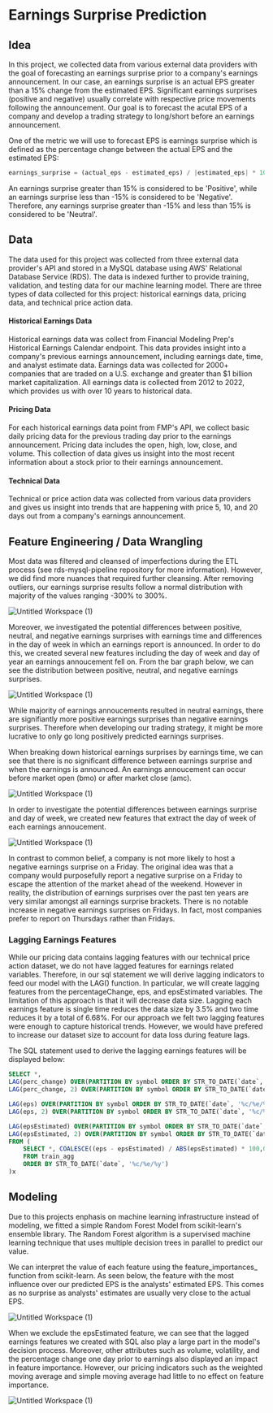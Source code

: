 # Earnings Surprise Prediction

## Idea

In this project, we collected data from various external data providers with the goal of forecasting an earnings surprise prior to a company's earnings announcement. In our case, an earnings surprise is an actual EPS greater than a 15% change from the estimated EPS. Significant earnings surprises (positive and negative) usually correlate with respective price movements following the announcement. Our goal is to forecast the acutal EPS of a company and develop a trading strategy to long/short before an earnings announcement. 

One of the metric we will use to forecast EPS is earnings surprise which is defined as the percentage change between the actual EPS and the estimated EPS: 
```python
earnings_surprise = (actual_eps - estimated_eps) / |estimated_eps| * 100
```

An earnings surprise greater than 15% is considered to be 'Positive', while an earnings surprise less than -15% is considered to be 'Negative'. Therefore, any earnings surprise greater than -15% and less than 15% is considered to be 'Neutral'.

## Data

The data used for this project was collected from three external data provider's API and stored in a MySQL database using AWS' Relational Database Service (RDS). The data is indexed further to provide training, validation, and testing data for our machine learning model. There are three types of data collected for this project: historical earnings data, pricing data, and technical price action data. 

#### Historical Earnings Data
Historical earnings data was collect from Financial Modeling Prep's Historical Earnings Calendar endpoint. This data provides insight into a company's previous earnings announcement, including earnings date, time, and analyst estimate data. Earnings data was collected for 2000+ companies that are traded on a U.S. exchange and greater than $1 billion market capitalization. All earnings data is collected from 2012 to 2022, which provides us with over 10 years to historical data. 

#### Pricing Data
For each historical earnings data point from FMP's API, we collect basic daily pricing data for the previous trading day prior to the earnings announcement. Pricing data includes the open, high, low, close, and volume. This collection of data gives us insight into the most recent information about a stock prior to their earnings announcement.

#### Technical Data
Technical or price action data was collected from various data providers and gives us insight into trends that are happening with price 5, 10, and 20 days out from a company's earnings announcement.

## Feature Engineering / Data Wrangling

Most data was filtered and cleansed of imperfections during the ETL process (see rds-mysql-pipeline repository for more information). However, we did find more nuances that required further cleansing. After removing outliers, our earnings surprise results follow a normal distribution with majority of the values ranging -300% to 300%.

![Untitled Workspace (1)](https://github.com/brodyu/predicting-earnings-surprises/blob/main/visuals/histogram_eps_diff.png)

Moreover, we investigated the potential differences between positive, neutral, and negative earnings surprises with earnings time and differences in the day of week in which an earnings report is announced. In order to do this, we created several new features including the day of week and day of year an earnings annoucement fell on. From the bar graph below, we can see the distribution between positive, neutral, and negative earnings surprises.

![Untitled Workspace (1)](https://github.com/brodyu/predicting-earnings-surprises/blob/main/visuals/earn_bar.png)

While majority of earnings annoucements resulted in neutral earnings, there are signifiantly more positive earnings surprises than negative earnings surprises. Therefore when developing our trading strategy, it might be more lucrative to only go long positively predicted earnings surprises. 

When breaking down historical earnings surprises by earnings time, we can see that there is no significant difference between earnings surprise and when the earnings is announced. An earnings annoucement can occur before market open (bmo) or after market close (amc).

![Untitled Workspace (1)](https://github.com/brodyu/predicting-earnings-surprises/blob/main/visuals/earn_bar_time.png)

In order to investigate the potential differences between earnings surprise and day of week, we created new features that extract the day of week of each earnings annoucement. 

![Untitled Workspace (1)](https://github.com/brodyu/predicting-earnings-surprises/blob/main/visuals/earn_bar_dow.png)

In contrast to common belief, a company is not more likely to host a negative earnings surprise on a Friday. The original idea was that a company would purposefully report a negative surprise on a Friday to escape the attention of the market ahead of the weekend. However in reality, the distribution of earnings surprises over the past ten years are very similar amongst all earnings surprise brackets. There is no notable increase in negative earnings surprises on Fridays. In fact, most companies prefer to report on Thursdays rather than Fridays. 

### Lagging Earnings Features
While our pricing data contains lagging features with our technical price action dataset, we do not have lagged features for earnings related variables. Therefore, in our sql statement we will derive lagging indicators to feed our model with the LAG() function. In particular, we will create lagging features from the percentageChange, eps, and epsEstimated variables. The limitation of this approach is that it will decrease data size. Lagging each earnings feature is single time reduces the data size by 3.5% and two time reduces it by a total of 6.68%. For our approach we felt two lagging features were enough to capture historical trends. However, we would have prefered to increase our dataset size to account for data loss during feature lags. 

The SQL statement used to derive the lagging earnings features will be displayed below: 
```sql
SELECT *, 
LAG(perc_change) OVER(PARTITION BY symbol ORDER BY STR_TO_DATE(`date`, '%c/%e/%y')) AS lastSurp, 
LAG(perc_change, 2) OVER(PARTITION BY symbol ORDER BY STR_TO_DATE(`date`, '%c/%e/%y')) AS last2Surp,

LAG(eps) OVER(PARTITION BY symbol ORDER BY STR_TO_DATE(`date`, '%c/%e/%y')) AS lastEps,
LAG(eps, 2) OVER(PARTITION BY symbol ORDER BY STR_TO_DATE(`date`, '%c/%e/%y')) AS last2Eps,

LAG(epsEstimated) OVER(PARTITION BY symbol ORDER BY STR_TO_DATE(`date`, '%c/%e/%y')) AS lastEst,
LAG(epsEstimated, 2) OVER(PARTITION BY symbol ORDER BY STR_TO_DATE(`date`, '%c/%e/%y')) AS last2Est
FROM (
    SELECT *, COALESCE((eps - epsEstimated) / ABS(epsEstimated) * 100,0) AS perc_change
    FROM train_agg
    ORDER BY STR_TO_DATE(`date`, '%c/%e/%y')
)x
```
## Modeling
Due to this projects enphasis on machine learning infrastructure instead of modeling, we fitted a simple Random Forest Model from scikit-learn's ensemble library. The Random Forest algorithm is a supervised machine learning technique that uses multiple decision trees in parallel to predict our value. 

We can interpret the value of each feature using the feature_importances_ function from scikit-learn. As seen below, the feature with the most influence over our predicted EPS is the analysts' estimated EPS. This comes as no surprise as analysts' estimates are usually very close to the actual EPS.

![Untitled Workspace (1)](https://github.com/brodyu/predicting-earnings-surprises/blob/main/visuals/feature_import.png)

When we exclude the epsEstimated feature, we can see that the lagged earnings features we created with SQL also play a large part in the model's decision process. Moreover, other attributes such as volume, volatility, and the percentage change one day prior to earnings also displayed an impact in feature importance. However, our pricing indicators such as the weighted moving average and simple moving average had little to no effect on feature importance.

![Untitled Workspace (1)](https://github.com/brodyu/predicting-earnings-surprises/blob/main/visuals/feature_import_exlud.png)
